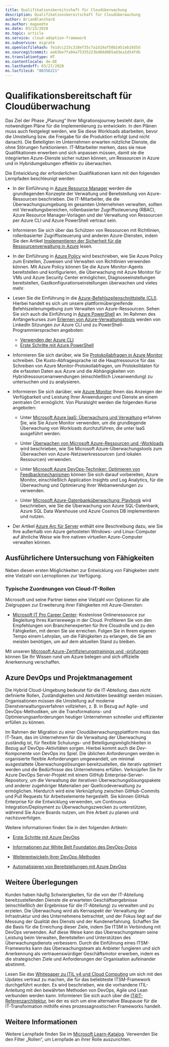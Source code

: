 ```yaml
---
title: Qualifikationsbereitschaft für Cloudüberwachung
description: Qualifikationsbereitschaft für Cloudüberwachung
author: BrianBlanchard
ms.author: magoedte
ms.date: 03/23/2020
ms.topic: article
ms.service: cloud-adoption-framework
ms.subservice: migrate
ms.openlocfilehash: fe1dcc215c318ef35c7a1d19af50b1451eb1935d
ms.sourcegitcommit: ea63be7fa94a75335223bd84d065ad3ea1d54fdb
ms.translationtype: HT
ms.contentlocale: de-DE
ms.lasthandoff: 03/27/2020
ms.locfileid: "80356221"
---
```

<!-- cSpell:ignore kusto ITIL -->

# <a name="skills-readiness-for-cloud-monitoring"></a>Qualifikationsbereitschaft für Cloudüberwachung

Das Ziel der Phase „Planung“ Ihrer Migrationsjourney besteht darin, die notwendigen Pläne für die Implementierung zu entwickeln. In den Plänen muss auch festgelegt werden, wie Sie diese Workloads abarbeiten, bevor die Umstellung bzw. die Freigabe für die Produktion erfolgt (und nicht danach). Die Beteiligten im Unternehmen erwarten nützliche Dienste, die ohne Störungen funktionieren. IT-Mitarbeiter merken, dass sie neue Qualifikationen erwerben und sich anpassen müssen, damit sie die integrierten Azure-Dienste sicher nutzen können, um Ressourcen in Azure und in Hybridumgebungen effektiv zu überwachen.

Die Entwicklung der erforderlichen Qualifikationen kann mit den folgenden Lernpfaden beschleunigt werden:

- In der Einführung in [Azure Resource Manager](https://docs.microsoft.com/azure/azure-resource-manager/management/overview) werden die grundlegenden Konzepte der Verwaltung und Bereitstellung von Azure-Ressourcen beschrieben. Die IT-Mitarbeiter, die die Überwachungsumgebung im gesamten Unternehmen verwalten, sollten mit Verwaltungsbereichen, rollenbasierter Zugriffssteuerung (RBAC), Azure Resource Manager-Vorlagen und der Verwaltung von Ressourcen per Azure CLI und Azure PowerShell vertraut sein.

- Informieren Sie sich über das Schützen von Ressourcen mit Richtlinien, rollenbasierter Zugriffssteuerung und anderen Azure-Diensten, indem Sie den Artikel [Implementieren der Sicherheit für die Ressourcenverwaltung in Azure](https://docs.microsoft.com//learn/paths/implement-resource-mgmt-security) lesen.

- In der Einführung in [Azure Policy](https://docs.microsoft.com/azure/governance/policy/overview) wird beschrieben, wie Sie Azure Policy zum Erstellen, Zuweisen und Verwalten von Richtlinien verwenden können. Mit Azure Policy können Sie die Azure Monitor-Agents bereitstellen und konfigurieren, die Überwachung mit Azure Monitor für VMs und Azure Security Center ermöglichen, Diagnoseeinstellungen bereitstellen, Gastkonfigurationseinstellungen überwachen und vieles mehr.

- Lesen Sie die Einführung in die [Azure-Befehlszeilenschnittstelle (CLI)](https://docs.microsoft.com/cli/azure/get-started-with-azure-cli?view=azure-cli-latest). Hierbei handelt es sich um unsere plattformübergreifende Befehlszeilenumgebung zum Verwalten von Azure-Ressourcen. Sehen Sie sich auch die Einführung in [Azure PowerShell](https://docs.microsoft.com/powershell/azure/?view=azps-3.6.1) an. Im Rahmen des Anfängerkurses zum [Erlernen von Azure-Verwaltungstools](https://www.linkedin.com/learning/learning-azure-management-tools) werden von LinkedIn Sitzungen zur Azure CLI und zu PowerShell-Programmiersprachen angeboten:

  - [Verwenden der Azure CLI](https://www.linkedin.com/learning/learning-azure-management-tools/use-the-azure-cli)
  - [Erste Schritte mit Azure PowerShell](https://www.linkedin.com/learning/learning-azure-management-tools/understand-azure-powershell)

- Informieren Sie sich darüber, wie Sie [Protokollabfragen in Azure Monitor](https://docs.microsoft.com/azure/azure-monitor/log-query/get-started-queries) schreiben.  Die Kusto-Abfragesprache ist die Hauptressource für das Schreiben von Azure Monitor-Protokollabfragen, um Protokolldaten für die erfassten Daten aus Azure und die Abhängigkeiten von Hybridressourcenanwendungen (einschließlich Liveanwendung) zu untersuchen und zu analysieren.

- Informieren Sie sich darüber, wie [Azure Monitor](https://docs.microsoft.com/azure/azure-monitor/overview) Ihnen das Anzeigen der Verfügbarkeit und Leistung Ihrer Anwendungen und Dienste an einem zentralen Ort ermöglicht. Von Pluralsight werden die folgenden Kurse angeboten:

  - Unter [Microsoft Azure IaaS: Überwachung und Verwaltung](https://www.pluralsight.com/courses/azure-iaas-monitoring-management-getting-started) erfahren Sie, wie Sie Azure Monitor verwenden, um die grundlegende Überwachung von Workloads durchzuführen, die unter IaaS ausgeführt werden.

  - Unter [Überwachen von Microsoft Azure-Ressourcen und -Workloads](https://www.pluralsight.com/courses/microsoft-azure-resources-workloads-monitoring) wird beschrieben, wie Sie Microsoft Azure-Überwachungstools zum Überwachen von Azure-Netzwerkressourcen (und lokalen Ressourcen) verwenden.

  - Unter [Microsoft Azure DevOps-Techniker: Optimieren von Feedbackmechanismen](https://www.pluralsight.com/courses/microsoft-azure-optimize-feedback-mechanisms) können Sie sich darauf vorbereiten, Azure Monitor, einschließlich Application Insights und Log Analytics, für die Überwachung und Optimierung Ihrer Webanwendungen zu verwenden.

  - Unter [Microsoft Azure-Datenbanküberwachung: Playbook](https://www.pluralsight.com/courses/microsoft-azure-database-playbook-monitoring) wird beschrieben, wie Sie die Überwachung von Azure SQL-Datenbank, Azure SQL Data Warehouse und Azure Cosmos DB implementieren und nutzen.

- Der Artikel [Azure Arc für Server](https://docs.microsoft.com/azure/azure-arc/servers/overview) enthält eine Beschreibung dazu, wie Sie Ihre außerhalb von Azure gehosteten Windows- und Linux-Computer auf ähnliche Weise wie Ihre nativen virtuellen Azure-Computer verwalten können.

## <a name="deeper-skills-exploration"></a>Ausführlichere Untersuchung von Fähigkeiten

Neben diesen ersten Möglichkeiten zur Entwicklung von Fähigkeiten steht eine Vielzahl von Lernoptionen zur Verfügung.

### <a name="typical-mappings-of-cloud-it-roles"></a>Typische Zuordnungen von Cloud-IT-Rollen

Microsoft und seine Partner bieten eine Vielzahl von Optionen für alle Zielgruppen zur Erweiterung ihrer Fähigkeiten mit Azure-Diensten:

- [Microsoft IT Pro Career Center](https://www.microsoft.com/itpro): Kostenlose Onlineressource zur Begleitung Ihres Karrierewegs in der Cloud. Profitieren Sie von den Empfehlungen von Branchenexperten für Ihre Cloudrolle und zu den Fähigkeiten, mit denen Sie sie erreichen. Folgen Sie in Ihrem eigenen Tempo einem Lehrplan, um die Fähigkeiten zu erlangen, die Sie am meisten benötigen, um auf dem aktuellen Stand zu bleiben.

Mit unseren [Microsoft Azure-Zertifizierungstrainings und -prüfungen]( https://www.microsoft.com/learning/azure-certification.aspx) können Sie Ihr Wissen rund um Azure belegen und sich offizielle Anerkennung verschaffen.

## <a name="azure-devops-and-project-management"></a>Azure DevOps und Projektmanagement

Die Hybrid Cloud-Umgebung bedeutet für die IT-Abteilung, dass nicht definierte Rollen, Zuständigkeiten und Aktivitäten bewältigt werden müssen. Organisationen müssen die Umstellung auf moderne Dienstverwaltungsverfahren vollziehen, z. B. in Bezug auf Agile- und DevOps-Methodiken, um die Transformations- und Optimierungsanforderungen heutiger Unternehmen schneller und effizienter erfüllen zu können.

Im Rahmen der Migration zu einer Cloudüberwachungsplattform muss das IT-Team, das im Unternehmen für die Verwaltung der Überwachung zuständig ist, für flexible Schulungs- und Beteiligungsmöglichkeiten in Bezug auf DevOps-Aktivitäten sorgen. Hierbei kommt auch die *Dev*-Komponente von DevOps ins Spiel. Die üblichen Anforderungen werden in organisierte flexible Anforderungen umgewandelt, um minimal ausgestattete Überwachungslösungen bereitzustellen, die iterativ optimiert werden und die Bedürfnisse des Unternehmens erfüllen. Verknüpfen Sie Ihr Azure DevOps Server-Projekt mit einem GitHub Enterprise-Server-Repository, um die Verwaltung der iterativen Überwachungslösungspakete und anderer zugehöriger Materialien per Quellcodeverwaltung zu ermöglichen. Hierdurch wird eine Verknüpfung zwischen GitHub-Commits und Pull Requests für Arbeitselemente hergestellt. Sie können GitHub Enterprise für die Entwicklung verwenden, um Continuous Integration/Deployment zu Überwachungszwecken zu unterstützen, während Sie Azure Boards nutzen, um Ihre Arbeit zu planen und nachzuverfolgen.

Weitere Informationen finden Sie in den folgenden Artikeln:

- [Erste Schritte mit Azure DevOps](https://docs.microsoft.com/learn/modules/get-started-with-devops)

- [Informationen zur White Belt Foundation des DevOps-Dojos](https://docs.microsoft.com/learn/paths/devops-dojo-white-belt-foundation)

- [Weiterentwickeln Ihrer DevOps-Methoden](https://docs.microsoft.com/learn/paths/evolve-your-devops-practices)

- [Automatisieren von Bereitstellungen mit Azure DevOps](https://docs.microsoft.com/learn/paths/automate-deployments-azure-devops)

## <a name="other-considerations"></a>Weitere Überlegungen

Kunden haben häufig Schwierigkeiten, für die von der IT-Abteilung bereitzustellenden Dienste die erwarteten Geschäftsergebnisse (einschließlich der Ergebnisse für die IT-Abteilung) zu verwalten und zu erzielen. Die Überwachung wird als Kernaspekt der Verwaltung der Infrastruktur und des Unternehmens betrachtet, und der Fokus liegt auf der Messung der Qualität des Diensts und der Kundenerfahrung.  Schaffen Sie die Basis für die Erreichung dieser Ziele, indem Sie ITSM in Verbindung mit DevOps verwenden. Auf diese Weise kann das Überwachungsteam seine Leistung beim Verwalten, Bereitstellen und Unterstützen des Überwachungsdiensts verbessern. Durch die Einführung eines ITSM-Frameworks kann das Überwachungsteam als Anbieter fungieren und sich Anerkennung als vertrauenswürdiger Geschäftsmotor erwerben, indem es die strategischen Ziele und Anforderungen der Organisation aufeinander abstimmt.

Lesen Sie das [Whitepaper zu ITIL v4 und Cloud Computing](https://www.axelos.com/case-studies-and-white-papers/itil-4-and-the-cloud) um sich mit den Updates vertraut zu machen, die für das beliebteste ITSM-Framework durchgeführt wurden. Es wird beschrieben, wie die vorhandene ITIL-Anleitung mit den bewährten Methoden von DevOps, Agile und Lean verbunden werden kann. Informieren Sie sich auch über die [IT4IT-Referenzarchitektur](https://www.opengroup.org/it4it), bei der es sich um eine alternative Blaupause für die IT-Transformation mithilfe eines prozessagnostischen Frameworks handelt.

## <a name="learn-more"></a>Weitere Informationen

Weitere Lernpfade finden Sie im [Microsoft Learn-Katalog](https://docs.microsoft.com/learn/browse). Verwenden Sie den Filter „Rollen“, um Lernpfade an ihrer Rolle auszurichten.
